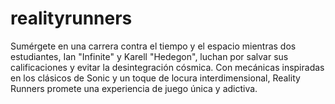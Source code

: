 # realityrunners
Sumérgete en una carrera contra el tiempo y el espacio mientras dos estudiantes, Ian "Infinite" y Karell "Hedegon", luchan por salvar sus calificaciones y evitar la desintegración cósmica. Con mecánicas inspiradas en los clásicos de Sonic y un toque de locura interdimensional, Reality Runners promete una experiencia de juego única y adictiva.
